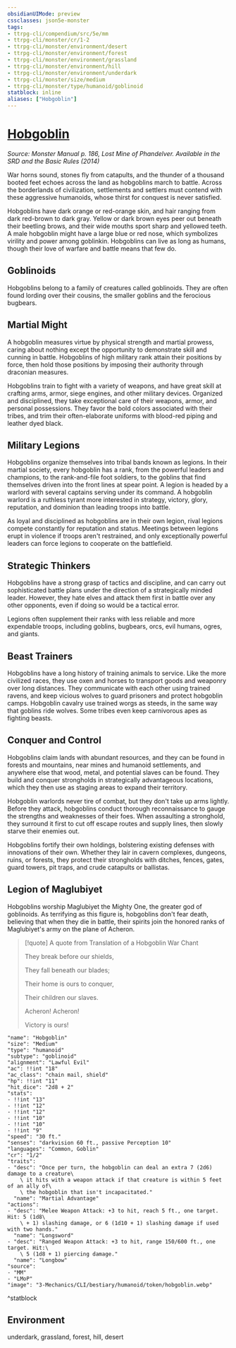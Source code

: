 ```yaml
---
obsidianUIMode: preview
cssclasses: json5e-monster
tags:
- ttrpg-cli/compendium/src/5e/mm
- ttrpg-cli/monster/cr/1-2
- ttrpg-cli/monster/environment/desert
- ttrpg-cli/monster/environment/forest
- ttrpg-cli/monster/environment/grassland
- ttrpg-cli/monster/environment/hill
- ttrpg-cli/monster/environment/underdark
- ttrpg-cli/monster/size/medium
- ttrpg-cli/monster/type/humanoid/goblinoid
statblock: inline
aliases: ["Hobgoblin"]
---
```

# [Hobgoblin](3-Mechanics\CLI\bestiary\humanoid/hobgoblin.md)
*Source: Monster Manual p. 186, Lost Mine of Phandelver. Available in the <span title='Systems Reference Document (5.1)'>SRD</span> and the Basic Rules (2014)*  

War horns sound, stones fly from catapults, and the thunder of a thousand booted feet echoes across the land as hobgoblins march to battle. Across the borderlands of civilization, settlements and settlers must contend with these aggressive humanoids, whose thirst for conquest is never satisfied.

Hobgoblins have dark orange or red-orange skin, and hair ranging from dark red-brown to dark gray. Yellow or dark brown eyes peer out beneath their beetling brows, and their wide mouths sport sharp and yellowed teeth. A male hobgoblin might have a large blue or red nose, which symbolizes virility and power among goblinkin. Hobgoblins can live as long as humans, though their love of warfare and battle means that few do.

## Goblinoids

Hobgoblins belong to a family of creatures called goblinoids. They are often found lording over their cousins, the smaller goblins and the ferocious bugbears.

## Martial Might

A hobgoblin measures virtue by physical strength and martial prowess, caring about nothing except the opportunity to demonstrate skill and cunning in battle. Hobgoblins of high military rank attain their positions by force, then hold those positions by imposing their authority through draconian measures.

Hobgoblins train to fight with a variety of weapons, and have great skill at crafting arms, armor, siege engines, and other military devices. Organized and disciplined, they take exceptional care of their weapons, armor, and personal possessions. They favor the bold colors associated with their tribes, and trim their often-elaborate uniforms with blood-red piping and leather dyed black.

## Military Legions

Hobgoblins organize themselves into tribal bands known as legions. In their martial society, every hobgoblin has a rank, from the powerful leaders and champions, to the rank-and-file foot soldiers, to the goblins that find themselves driven into the front lines at spear point. A legion is headed by a warlord with several captains serving under its command. A hobgoblin warlord is a ruthless tyrant more interested in strategy, victory, glory, reputation, and dominion than leading troops into battle.

As loyal and disciplined as hobgoblins are in their own legion, rival legions compete constantly for reputation and status. Meetings between legions erupt in violence if troops aren't restrained, and only exceptionally powerful leaders can force legions to cooperate on the battlefield.

## Strategic Thinkers

Hobgoblins have a strong grasp of tactics and discipline, and can carry out sophisticated battle plans under the direction of a strategically minded leader. However, they hate elves and attack them first in battle over any other opponents, even if doing so would be a tactical error.

Legions often supplement their ranks with less reliable and more expendable troops, including goblins, bugbears, orcs, evil humans, ogres, and giants.

## Beast Trainers

Hobgoblins have a long history of training animals to service. Like the more civilized races, they use oxen and horses to transport goods and weaponry over long distances. They communicate with each other using trained ravens, and keep vicious wolves to guard prisoners and protect hobgoblin camps. Hobgoblin cavalry use trained worgs as steeds, in the same way that goblins ride wolves. Some tribes even keep carnivorous apes as fighting beasts.

## Conquer and Control

Hobgoblins claim lands with abundant resources, and they can be found in forests and mountains, near mines and humanoid settlements, and anywhere else that wood, metal, and potential slaves can be found. They build and conquer strongholds in strategically advantageous locations, which they then use as staging areas to expand their territory.

Hobgoblin warlords never tire of combat, but they don't take up arms lightly. Before they attack, hobgoblins conduct thorough reconnaissance to gauge the strengths and weaknesses of their foes. When assaulting a stronghold, they surround it first to cut off escape routes and supply lines, then slowly starve their enemies out.

Hobgoblins fortify their own holdings, bolstering existing defenses with innovations of their own. Whether they lair in cavern complexes, dungeons, ruins, or forests, they protect their strongholds with ditches, fences, gates, guard towers, pit traps, and crude catapults or ballistas.

## Legion of Maglubiyet

Hobgoblins worship Maglubiyet the Mighty One, the greater god of goblinoids. As terrifying as this figure is, hobgoblins don't fear death, believing that when they die in battle, their spirits join the honored ranks of Maglubiyet's army on the plane of Acheron.

> [!quote] A quote from Translation of a Hobgoblin War Chant  
> 
> They break before our shields,
> 
> They fall beneath our blades;
> 
> Their home is ours to conquer,
> 
> Their children our slaves.
> 
> Acheron! Acheron!
> 
> Victory is ours!


```statblock
"name": "Hobgoblin"
"size": "Medium"
"type": "humanoid"
"subtype": "goblinoid"
"alignment": "Lawful Evil"
"ac": !!int "18"
"ac_class": "chain mail, shield"
"hp": !!int "11"
"hit_dice": "2d8 + 2"
"stats":
- !!int "13"
- !!int "12"
- !!int "12"
- !!int "10"
- !!int "10"
- !!int "9"
"speed": "30 ft."
"senses": "darkvision 60 ft., passive Perception 10"
"languages": "Common, Goblin"
"cr": "1/2"
"traits":
- "desc": "Once per turn, the hobgoblin can deal an extra 7 (2d6) damage to a creature\
    \ it hits with a weapon attack if that creature is within 5 feet of an ally of\
    \ the hobgoblin that isn't incapacitated."
  "name": "Martial Advantage"
"actions":
- "desc": "Melee Weapon Attack: +3 to hit, reach 5 ft., one target. Hit: 5 (1d8\
    \ + 1) slashing damage, or 6 (1d10 + 1) slashing damage if used with two hands."
  "name": "Longsword"
- "desc": "Ranged Weapon Attack: +3 to hit, range 150/600 ft., one target. Hit:\
    \ 5 (1d8 + 1) piercing damage."
  "name": "Longbow"
"source":
- "MM"
- "LMoP"
"image": "3-Mechanics/CLI/bestiary/humanoid/token/hobgoblin.webp"
```
^statblock

## Environment

underdark, grassland, forest, hill, desert